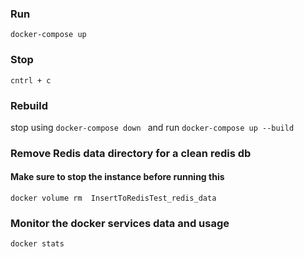 ### Run
```docker-compose up```

### Stop 
```cntrl + c ```

### Rebuild 
stop using
```docker-compose down ``` 
and run
```docker-compose up --build```

### Remove Redis data directory for a clean redis db
#### Make sure to stop the instance before running this

```docker volume rm  InsertToRedisTest_redis_data```


### Monitor the docker services data and usage 
```docker stats```
